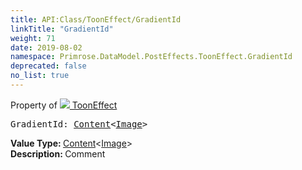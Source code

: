 ```yaml
---
title: API:Class/ToonEffect/GradientId
linkTitle: "GradientId"
weight: 71
date: 2019-08-02
namespace: Primrose.DataModel.PostEffects.ToonEffect.GradientId
deprecated: false
no_list: true
---
```

Property of <a href="/docs/api-reference/Class/ToonEffect"><img src="/icons/silk/posteffect.png"/>&nbsp;ToonEffect</a>
<pre class="method-declaration">
GradientId: <a class="type" href="/docs/api-reference/Misc/Content">Content</a><<a class="type" href="/docs/api-reference/Asset/Image">Image</a>></pre>
<b>Value Type: </b>
<a class="type" href="/docs/api-reference/Misc/Content">Content</a><<a class="type" href="/docs/api-reference/Asset/Image">Image</a>>
<br/>
<b>Description: </b>
Comment


